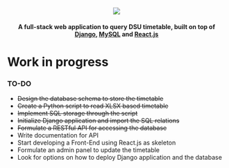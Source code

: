 <h1 align="center">
    <br>
    <a href="https://github.com/sinnytk/ModularTable-Web"> 
        <img src="https://i.imgur.com/aOgaKNM.png">
        </img>
    </a>
    <br>
</h1>

<h4 align="center">A full-stack web application to query DSU timetable, built on top of <a href='https://github.com/django/django'>Django</a>, <a href='https://github.com/mysqljs/mysql'>MySQL</a> and <a href='https://github.com/facebook/react'>React.js</a></h4>

<h1>Work in progress</h1>

<h3>TO-DO</h3>

- ~~Design the database schema to store the timetable~~
- ~~Create a Python script to read XLSX based timetable~~
- ~~Implement SQL storage through the script~~
- ~~Initialize Django application and import the SQL relations~~
- ~~Formulate a RESTful API for accessing the database~~
- Write documentation for API
- Start developing a Front-End using React.js as skeleton
- Formulate an admin panel to update the timetable
- Look for options on how to deploy Django application and the database
